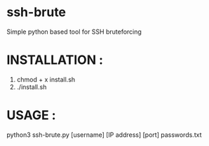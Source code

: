 # ssh-brute
Simple python based tool for SSH bruteforcing

# INSTALLATION : 
1. chmod + x install.sh
2. ./install.sh

# USAGE : 
python3 ssh-brute.py [username] [IP address] [port] passwords.txt

